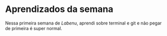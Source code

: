 # Aprendizados da semana

Nessa primeira semana de *Labenu*, aprendi sobre terminal e git
e não pegar de primeira é super normal.